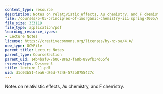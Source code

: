 ```yaml
---
content_type: resource
description: Notes on relativistic effects, Au chemistry, and F chemistry.
file: /courses/5-05-principles-of-inorganic-chemistry-iii-spring-2005/d1c03b514ea6d76d7246572b0755427c_lecture_11.pdf
file_size: 333119
file_type: application/pdf
learning_resource_types:
- Lecture Notes
license: https://creativecommons.org/licenses/by-nc-sa/4.0/
ocw_type: OCWFile
parent_title: Lecture Notes
parent_type: CourseSection
parent_uid: 14b4baf0-7b06-88a3-fa8b-899fb34d65fe
resourcetype: Document
title: lecture_11.pdf
uid: d1c03b51-4ea6-d76d-7246-572b0755427c
---
```

Notes on relativistic effects, Au chemistry, and F chemistry.